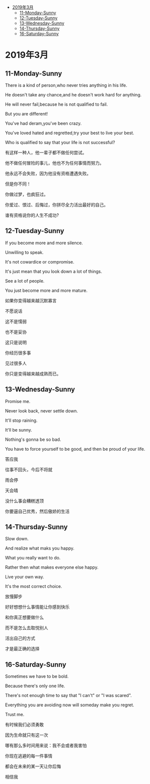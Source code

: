 <!-- GFM-TOC -->
* [2019年3月](#2019年3月)
    * [11-Monday-Sunny](#11-Monday-Sunny)
    * [12-Tuesday-Sunny](#12-Tuesday-Sunny)
    * [13-Wednesday-Sunny](#13-Wednesday-Sunny)
    * [14-Thursday-Sunny](#14-Thursday-Sunny)
    * [16-Saturday-Sunny](#16-Saturday-Sunny)
<!-- GFM-TOC -->


# 2019年3月

## 11-Monday-Sunny

There is a kind of person,who never tries anything in his life.

He doesn't take any chance,and he doesn't work hard for anything.

He will never fail,because he is not qualified to fail.

But you are different!

You've had deram,you've been crazy.

You've loved hated and regretted,try your best to live your best.

Who is qualified to say that your life is not successful?


有这样一种人，他一辈子都不做任何尝试。

他不做任何冒险的事儿，他也不为任何事情而努力。

他永远不会失败，因为他没有资格遭遇失败。

但是你不同！

你做过梦，也疯狂过。

你爱过、恨过、后悔过，你拼尽全力活出最好的自己。

谁有资格说你的人生不成功?


## 12-Tuesday-Sunny

If you become more and more silence.  

Unwilling to speak.  

It's not cowardice or compromise.   

It's just mean that you look down a lot of things.  

See a lot of people.  

You just become more and more mature.  

如果你变得越来越沉默寡言  

不愿说话  

这不是懦弱  

也不是妥协  

这只是说明  

你经历很多事  

见过很多人  

你只是变得越来越成熟而已。


## 13-Wednesday-Sunny

Promise me.  

Never look back, never settle down.  

It'll stop raining.  

It'll be sunny.  

Nothing's gonna be so bad.  

You have to force yourself to be good, and then be proud of your life.  

答应我  

往事不回头，今后不将就  

雨会停  

天会晴  

没什么事会糟糕透顶  

你要逼自己优秀，然后傲娇的生活  


## 14-Thursday-Sunny

Slow down.  

And realize what maks you happy.  

What you really want to do.  

Rather then what makes everyone else happy.  

Live your own way.  

It's the most correct choice.  

放慢脚步  

好好想想什么事情能让你感到快乐  

和你真正想要做什么  

而不是怎么去取悦别人  

活出自己的方式  

才是最正确的选择  


## 16-Saturday-Sunny  

Sometimes we have to be bold.  

Because there's only one life.  

There's not enough time to say that "I can't" or "I was scared".  

Everything you are avoiding now will someday make you regret.  

Trust me.  

有时候我们必须勇敢  

因为生命就只有这一次  

哪有那么多时间用来说：我不会或者我害怕  

你现在逃避的每一件事情  

都会在未来的某一天让你后悔  

相信我  


